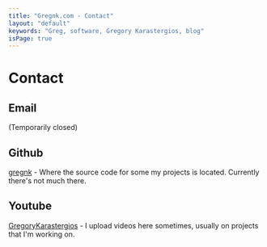 ```yaml
---
title: "Gregnk.com - Contact"
layout: "default"
keywords: "Greg, software, Gregory Karastergios, blog"
isPage: true
---
```

# Contact
## Email
(Temporarily closed)

## Github
[gregnk](http://github.com/gregnk) - Where the source code for some my projects is located. Currently there's not much there.

## Youtube
[GregoryKarastergios](http://youtube.com/GregoryKarastergios) - I upload videos here sometimes, usually on projects that I'm working on.